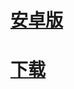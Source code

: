 # [安卓版](http://www.xcbaoyin.com/?p=help&t=show&id=76)
# [下载](https://github.com/wzlsz/software/raw/master/%E7%BF%BB%E5%A2%99/%E5%8A%A0%E9%80%9F%E7%B2%BE%E7%81%B5%EF%BC%88%E5%AE%89%E8%A3%85%E7%89%88%EF%BC%89/jl-setup.exe)
